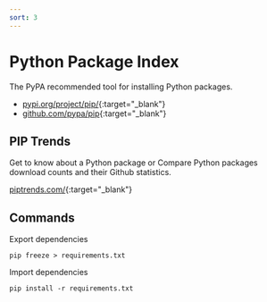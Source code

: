 ```yaml
---
sort: 3
---
```


# Python Package Index

The PyPA recommended tool for installing Python packages.

- [pypi.org/project/pip/](https://pypi.org/project/pip/){:target="_blank"}
- [github.com/pypa/pip](https://github.com/pypa/pip){:target="_blank"}

## PIP Trends

Get to know about a Python package or Compare Python packages download counts and their Github statistics.

[piptrends.com/](https://piptrends.com/){:target="_blank"}

## Commands

Export dependencies

```shell
pip freeze > requirements.txt 
```

Import dependencies

```shell
pip install -r requirements.txt
```
